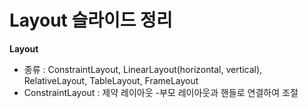 # Layout 슬라이드 정리
**Layout**
- 종류 : ConstraintLayout, LinearLayout(horizontal, vertical), RelativeLayout, TableLayout, FrameLayout
- ConstraintLayout : 제약 레이아웃 
    -부모 레이아웃과 핸들로 연결하여 조절